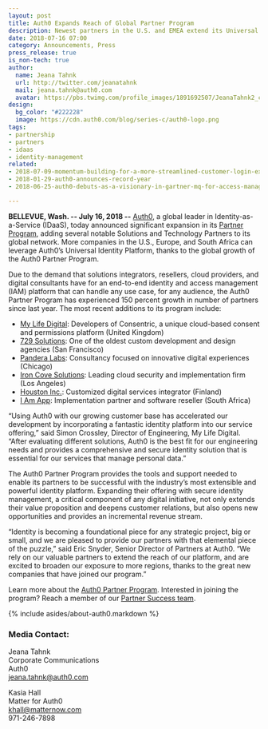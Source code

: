 ```yaml
---
layout: post
title: Auth0 Expands Reach of Global Partner Program
description: Newest partners in the U.S. and EMEA extend its Universal Identity Platform to more customers.
date: 2018-07-16 07:00
category: Announcements, Press
press_release: true
is_non-tech: true
author:
  name: Jeana Tahnk
  url: http://twitter.com/jeanatahnk
  mail: jeana.tahnk@auth0.com
  avatar: https://pbs.twimg.com/profile_images/1891692507/JeanaTahnk2_crop_400x400.jpg
design:
  bg_color: "#222228"
  image: https://cdn.auth0.com/blog/series-c/auth0-logo.png
tags:
- partnership
- partners
- idaas
- identity-management
related:
- 2018-07-09-momentum-building-for-a-more-streamlined-customer-login-experience-according-to-auth0
- 2018-01-29-auth0-announces-record-year
- 2018-06-25-auth0-debuts-as-a-visionary-in-gartner-mq-for-access-management

---
```


**BELLEVUE, Wash. -- July 16, 2018 --** [Auth0](https://auth0.com), a global leader in Identity-as-a-Service (IDaaS), today announced significant expansion in its [Partner Program](https://auth0.com/partners), adding several notable Solutions and Technology Partners to its global network. More companies in the U.S., Europe, and South Africa can leverage Auth0’s Universal Identity Platform, thanks to the global growth of the Auth0 Partner Program. 

Due to the demand that solutions integrators, resellers, cloud providers, and digital consultants have for an end-to-end identity and access management (IAM) platform that can handle any use case, for any audience, the Auth0 Partner Program has experienced 150 percent growth in number of partners since last year. The most recent additions to its program include: 

* [My Life Digital](https://www.mylifedigital.co.uk/): Developers of Consentric, a unique cloud-based consent and permissions platform (United Kingdom)
* [729 Solutions](https://729solutions.com/): One of the oldest custom development and design agencies (San Francisco)
* [Pandera Labs](http://www.panderalabs.com/): Consultancy focused on innovative digital experiences (Chicago)
* [Iron Cove Solutions](https://ironcovesolutions.com/technology/):  Leading cloud security and implementation firm (Los Angeles)
* [Houston Inc.](https://www.houston-inc.com/): Customized digital services integrator (Finland) 
* [I Am App](https://iam-app.co/#home): Implementation partner and software reseller (South Africa)

“Using Auth0 with our growing customer base has accelerated our development by incorporating a fantastic identity platform into our service offering,” said Simon Crossley, Director of Engineering, My Life Digital. “After evaluating different solutions, Auth0 is the best fit for our engineering needs and provides a comprehensive and secure identity solution that is essential for our services that manage personal data.”


The Auth0 Partner Program provides the tools and support needed to enable its partners to be successful with the industry’s most extensible and powerful identity platform. Expanding their offering with secure identity management, a critical component of any digital initiative, not only extends their value proposition and deepens customer relations, but also opens new opportunities and provides an incremental revenue stream. 

“Identity is becoming a foundational piece for any strategic project, big or small, and we are pleased to provide our partners with that elemental piece of the puzzle,” said Eric Snyder, Senior Director of Partners at Auth0. “We rely on our valuable partners to extend the reach of our platform, and are excited to broaden our exposure to more regions, thanks to the great new companies that have joined our program.”

Learn more about the [Auth0 Partner Program](https://auth0.com/partners). Interested in joining the program? Reach a member of our [Partner Success team](https://auth0.com/partners#become-a-partner).

{% include asides/about-auth0.markdown %}

### **Media Contact:**

Jeana Tahnk<br>
Corporate Communications<br>
Auth0<br>
[jeana.tahnk@auth0.com](mailto:jeana.tahnk@auth0.com)

Kasia Hall<br>
Matter for Auth0<br>
[khall@matternow.com](mailto:khall@matternow.com)<br>
971-246-7898
